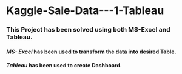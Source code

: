 # Kaggle-Sale-Data---1-Tableau
### This Project has been solved using both MS-Excel and Tableau.
#### _MS- Excel_ has been used to transform the data into desired Table.
#### _Tableau_ has been used to create Dashboard.

